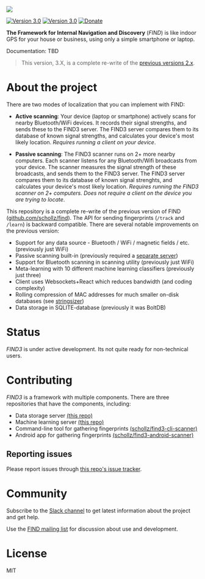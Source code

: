 [![](https://raw.githubusercontent.com/schollz/find/master/static/splash.gif)](https://www.internalpositioning.com/)

[![Version 3.0](https://img.shields.io/badge/join-slack-blue.svg)](https://join.slack.com/t/find3/shared_invite/enQtMzI0MjkwMjc3MDYzLWJiZWEzZjU5NTljM2JlYmE1MDY0NThiYmY2NDYwNGYxNTNmNTJjZjFmNjMwNGMwY2UyNzczNzZhZTIxZWY3ODQ) 
[![Version 3.0](https://img.shields.io/badge/version-3.0.0-brightgreen.svg)](https://www.internalpositioning.com/guide/development/) 
[![Donate](https://img.shields.io/badge/donate-$1-brown.svg)](https://www.paypal.me/ZackScholl/1.00)

**The Framework for Internal Navigation and Discovery** (_FIND_) is like indoor GPS for your house or business, using only a simple smartphone or laptop.

Documentation: TBD

> This version, 3.X, is a complete re-write of the [previous versions 2.x](https://github.com/schollz/find).

# About the project
 
There are two modes of localization that you can implement with FIND:

- **Active scanning**: Your device (laptop or smartphone) actively scans for nearby Bluetooth/WiFi devices. It records their signal strengths, and sends these to the FIND3 server. The FIND3 server compares them to its database of known signal strengths, and calculates your device's most likely location. *Requires running a client on your device*.

- **Passive scanning**: The FIND3 scanner runs on 2+ more nearby computers. Each scanner listens for any Bluetooth/Wifi broadcasts from your device. The scanner measures the signal strength of these broadcasts, and sends them to the FIND3 server. The FIND3 server compares them to its database of known signal strenghts, and calculates your device's most likely location. *Requires running the FIND3 scanner on 2+ computers. Does not require a client on the device you are trying to locate*.

This repository is a complete re-write of the previous version of FIND ([github.com/schollz/find](https://github.com/schollz/find)). The API for sending fingerprints (`/track` and `/learn`) is backward compatible. There are several notable improvements on the previous version:

- Support for any data source - Bluetooth / WiFi / magnetic fields / etc. (previously just WiFi)
- Passive scanning built-in (previously required a [separate server](https://github.com/schollz/find-lf))
- Support for Bluetooth scanning in scanning utility (previously just WiFi)
- Meta-learning with 10 different machine learning classifiers (previously just three)
- Client uses Websockets+React which reduces bandwidth (and coding complexity)
- Rolling compression of MAC addresses for much smaller on-disk databases (see [stringsizer](https://github.com/schollz/stringsizer))
- Data storage in SQLITE-database (previously it was BoltDB)

# Status

*FIND3* is under active development. Its not quite ready for non-technical users.


# Contributing

*FIND3* is a framework with multiple components. There are three repositories that have the components, including:

- Data storage server [(this repo)](https://github.com/schollz/find3/tree/master/server/main)
- Machine learning server [(this repo)](https://github.com/schollz/find3/tree/master/server/ai)
- Command-line tool for gathering fingerprints [(schollz/find3-cli-scanner)](https://github.com/schollz/find3-cli-scanner)
- Android app for gathering fingerprints [(schollz/find3-android-scanner)](https://github.com/schollz/find3-android-scanner)



## Reporting issues

Please report issues through [this repo's issue tracker](https://github.com/schollz/find3).

# Community

Subscribe to the [Slack channel](https://join.slack.com/t/find3/shared_invite/enQtMzI0MjkwMjc3MDYzLWJiZWEzZjU5NTljM2JlYmE1MDY0NThiYmY2NDYwNGYxNTNmNTJjZjFmNjMwNGMwY2UyNzczNzZhZTIxZWY3ODQ) to get latest information about the project and get help.

Use the [FIND mailing list]((http://eepurl.com/bhfFI1)) for discussion about use and development.

# License 

MIT
